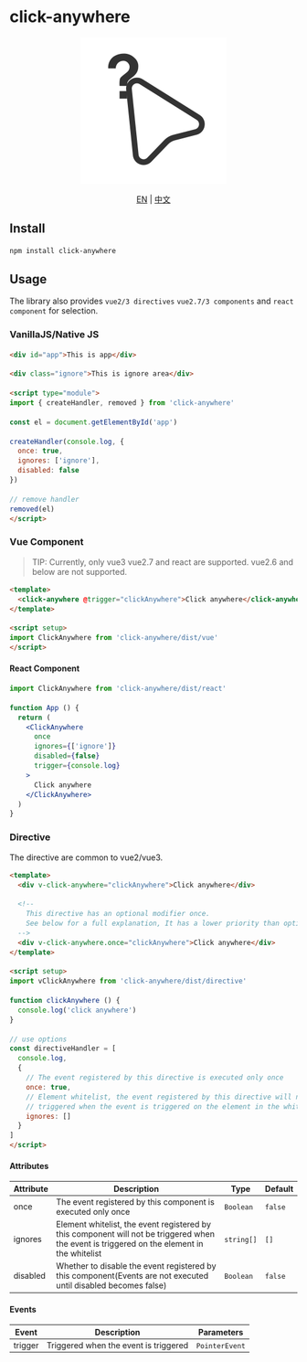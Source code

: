 # click-anywhere

<div style="text-align: center">

![logo](./logo.svg)
</div>

<div style="text-align:center">

[EN](./README.md) |
[中文](./README-zh.md)

</div>

## Install

```bash
npm install click-anywhere
```

## Usage
The library also provides `vue2/3 directives` `vue2.7/3 components` and `react component` for selection.

### VanillaJS/Native JS

```html
<div id="app">This is app</div>

<div class="ignore">This is ignore area</div>

<script type="module">
import { createHandler, removed } from 'click-anywhere'

const el = document.getElementById('app')

createHandler(console.log, {
  once: true,
  ignores: ['ignore'],
  disabled: false
})

// remove handler
removed(el)
</script>
```

### Vue Component
> TIP: Currently, only vue3 vue2.7 and react are supported. vue2.6 and below are not supported.

```html
<template>
  <click-anywhere @trigger="clickAnywhere">Click anywhere</click-anywhere>
</template>

<script setup>
import ClickAnywhere from 'click-anywhere/dist/vue'
</script>
```

#### React Component
```jsx
import ClickAnywhere from 'click-anywhere/dist/react'

function App () {
  return (
    <ClickAnywhere
      once
      ignores={['ignore']}
      disabled={false}
      trigger={console.log}
    >
      Click anywhere
    </ClickAnywhere>
  )
}
```

### Directive

The directive are common to vue2/vue3.

```html
<template>
  <div v-click-anywhere="clickAnywhere">Click anywhere</div>

  <!--
    This directive has an optional modifier once.
    See below for a full explanation, It has a lower priority than options.once
  -->
  <div v-click-anywhere.once="clickAnywhere">Click anywhere</div>
</template>

<script setup>
import vClickAnywhere from 'click-anywhere/dist/directive'

function clickAnywhere () {
  console.log('click anywhere')
}

// use options
const directiveHandler = [
  console.log,
  {
    // The event registered by this directive is executed only once
    once: true,
    // Element whitelist, the event registered by this directive will not be
    // triggered when the event is triggered on the element in the whitelist
    ignores: []
  }
]
</script>
```

#### Attributes
| Attribute | Description | Type | Default |
| --- | --- | --- | --- |
| once | The event registered by this component is executed only once | `Boolean` | `false` |
| ignores | Element whitelist, the event registered by this component will not be triggered when the event is triggered on the element in the whitelist | `string[]` | `[]` |
| disabled | Whether to disable the event registered by this component(Events are not executed until disabled becomes false) | `Boolean` | `false` |

#### Events
| Event | Description | Parameters |
| --- | --- | --- |
| trigger | Triggered when the event is triggered | `PointerEvent` | `MouseEvent` |
